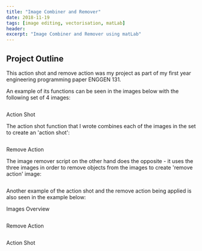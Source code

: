 ```yaml
---
title: "Image Combiner and Remover"
date: 2018-11-19
tags: [image editing, vectorisation, matLab]
header:
excerpt: "Image Combiner and Remover using matLab"
---
```


## Project Outline

This action shot and remove action was my project as part of my first year engineering programming paper ENGGEN 131.

An example of its functions can be seen in the images below with the following set of 4 images:

<img src="{{ site.url }}{{ site.baseurl }}/images/matlab/Overview.JPG" alt="">


Action Shot

The action shot function that I wrote combines each of the images in the set to create an 'action shot':

<img src="{{ site.url }}{{ site.baseurl }}/images/matlab/Action Shot.JPG" alt="">


Remove Action

The image remover script on the other hand does the opposite - it uses the three images in order to remove objects from the images to create 'remove action' image:

<img src="{{ site.url }}{{ site.baseurl }}/images/matlab/Remove Action.JPG" alt="">

Another example of the action shot and the remove action being applied is also seen in the example below:

Images Overview

<img src="{{ site.url }}{{ site.baseurl }}/images/matlab/Overview 2.JPG" alt="">

Remove Action

<img src="{{ site.url }}{{ site.baseurl }}/images/matlab/Remove Action 2.JPG" alt="">

Action Shot

<img src="{{ site.url }}{{ site.baseurl }}/images/matlab/Action Shot2.JPG" alt="">
